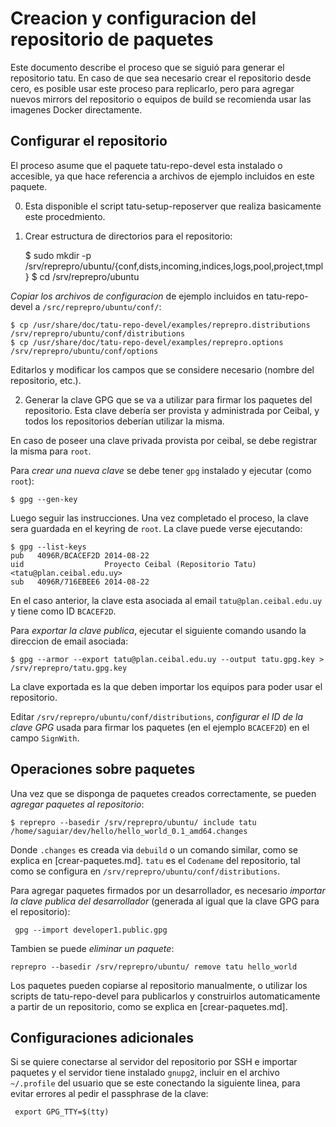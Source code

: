 # Creacion y configuracion del repositorio de paquetes


Este documento describe el proceso que se siguió para generar el repositorio tatu. En caso de que sea necesario crear el repositorio desde cero, es posible usar este proceso para replicarlo, pero para agregar nuevos mirrors del repositorio o equipos de build se recomienda usar las imagenes Docker directamente.

## Configurar el repositorio

El proceso asume que el paquete tatu-repo-devel esta instalado o accesible, ya que hace referencia a archivos de ejemplo incluidos en este paquete.

0. Esta disponible el script tatu-setup-reposerver que realiza basicamente este procedmiento.

1. Crear estructura de directorios para el repositorio:

    $ sudo mkdir -p /srv/reprepro/ubuntu/{conf,dists,incoming,indices,logs,pool,project,tmpl}
    $ cd /srv/reprepro/ubuntu

*Copiar los archivos de configuracion* de ejemplo incluidos en tatu-repo-devel a `/src/reprepro/ubuntu/conf/`:

    $ cp /usr/share/doc/tatu-repo-devel/examples/reprepro.distributions /srv/reprepro/ubuntu/conf/distributions
    $ cp /usr/share/doc/tatu-repo-devel/examples/reprepro.options /srv/reprepro/ubuntu/conf/options

Editarlos y modificar los campos que se considere necesario (nombre del repositorio, etc.).

2. Generar la clave GPG que se va a utilizar para firmar los paquetes del repositorio. Esta clave debería ser provista y administrada por Ceibal, y todos los repositorios deberían utilizar la misma.

En caso de poseer una clave privada provista por ceibal, se debe registrar la misma para `root`.

Para *crear una nueva clave* se debe tener `gpg` instalado y ejecutar (como `root`):

    $ gpg --gen-key

Luego seguir las instrucciones. Una vez completado el proceso, la clave sera guardada en el keyring de `root`. La clave puede verse ejecutando: 

    $ gpg --list-keys
    pub   4096R/BCACEF2D 2014-08-22
    uid                  Proyecto Ceibal (Repositorio Tatu) <tatu@plan.ceibal.edu.uy>
    sub   4096R/716EBEE6 2014-08-22

En el caso anterior, la clave esta asociada al email `tatu@plan.ceibal.edu.uy` y tiene como ID `BCACEF2D`.

Para *exportar la clave publica*, ejecutar el siguiente comando usando la direccion de email asociada:

    $ gpg --armor --export tatu@plan.ceibal.edu.uy --output tatu.gpg.key > /srv/reprepro/tatu.gpg.key

La clave exportada es la que deben importar los equipos para poder usar el repositorio.

Editar `/srv/reprepro/ubuntu/conf/distributions`, *configurar el ID de la clave GPG* usada para firmar los paquetes (en el ejemplo `BCACEF2D`) en el campo `SignWith`.

## Operaciones sobre paquetes

Una vez que se disponga de paquetes creados correctamente, se pueden *agregar paquetes al repositorio*:

    $ reprepro --basedir /srv/reprepro/ubuntu/ include tatu /home/saguiar/dev/hello/hello_world_0.1_amd64.changes

Donde `.changes` es creada via `debuild` o un comando similar, como se explica en [crear-paquetes.md]. `tatu` es el `Codename` del repositorio, tal como se configura en `/srv/reprepro/ubuntu/conf/distributions`.

Para agregar paquetes firmados por un desarrollador, es necesario *importar la clave publica del desarrollador* (generada al igual que la clave GPG para el repositorio):

     gpg --import developer1.public.gpg

Tambien se puede *eliminar un paquete*:

    reprepro --basedir /srv/reprepro/ubuntu/ remove tatu hello_world

Los paquetes pueden copiarse al repositorio manualmente, o utilizar los scripts de tatu-repo-devel para publicarlos y construirlos automaticamente a partir de un repositorio, como se explica en [crear-paquetes.md].

## Configuraciones adicionales

Si se quiere conectarse al servidor del repositorio por SSH e importar paquetes y el servidor tiene instalado `gnupg2`, incluir en el archivo `~/.profile` del usuario que se este conectando la siguiente linea, para evitar errores al pedir el passphrase de la clave:

     export GPG_TTY=$(tty)

